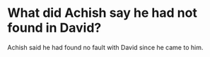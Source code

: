 # What did Achish say he had not found in David?

Achish said he had found no fault with David since he came to him.
